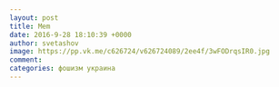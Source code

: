 ```yaml
--- 
layout: post 
title: Mem 
date: 2016-9-28 18:10:39 +0000 
author: svetashov 
image: https://pp.vk.me/c626724/v626724089/2ee4f/3wFODrqsIR0.jpg
comment: 
categories: фошизм украина
---
```

